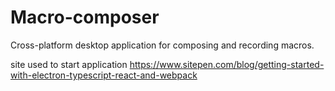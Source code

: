 # Macro-composer

Cross-platform desktop application for composing and recording macros.

site used to start application https://www.sitepen.com/blog/getting-started-with-electron-typescript-react-and-webpack
